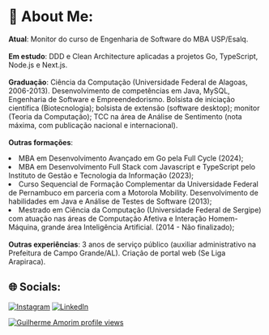 # 💫 About Me:
<b>Atual</b>: Monitor do curso de Engenharia de Software do MBA USP/Esalq.
<br><br>
<b>Em estudo</b>: DDD e Clean Architecture aplicadas a projetos Go, TypeScript, Node.js e Next.js.
<br><br>
<b>Graduação</b>: Ciência da Computação (Universidade Federal de Alagoas, 2006-2013). Desenvolvimento de competências em Java, MySQL, Engenharia de Software e Empreendedorismo. Bolsista de iniciação científica (Biotecnologia); bolsista de extensão (software desktop); monitor (Teoria da Computação); TCC na área de Análise de Sentimento (nota máxima, com publicação nacional e internacional).
<br><br>
<b>Outras formações</b>:
<li>MBA em Desenvolvimento Avançado em Go pela Full Cycle (2024);</li>
<li>MBA em Desenvolvimento Full Stack com Javascript e TypeScript pelo Instituto de Gestão e Tecnologia da Informação (2023);</li>
<li>Curso Sequencial de Formação Complementar da Universidade Federal de Pernambuco em parceria com a Motorola Mobility. Desenvolvimento de habilidades em Java e Análise de Testes de Software (2013);</li>
<li>Mestrado em Ciência da Computação (Universidade Federal de Sergipe) com atuação nas áreas de Computação Afetiva e Interação Homem-Máquina, grande área Inteligência Artificial. (2014 - Não finalizado);</li>
<br>
<b>Outras experiências</b>: 3 anos de serviço público (auxiliar administrativo na Prefeitura de Campo Grande/AL). Criação de portal web (Se Liga Arapiraca).
<br>

## 🌐 Socials:
[![Instagram](https://img.shields.io/badge/Instagram-%23E4405F.svg?logo=Instagram&logoColor=white)](https://instagram.com/gui___amorim) [![LinkedIn](https://img.shields.io/badge/LinkedIn-%230077B5.svg?logo=linkedin&logoColor=white)](https://linkedin.com/in/guideoliveiraamorim)

[![Guilherme Amorim profile views](https://u8views.com/api/v1/github/profiles/5620529/views/day-week-month-total-count.svg)](https://u8views.com/github/GuilhermeDeOliveiraAmorim)
